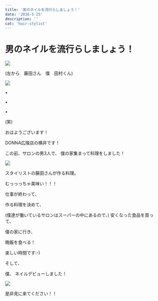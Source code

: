 ```yaml
---
title: '男のネイルを流行らしましょう！'
date: '2016-5-25'
description: ''
cat: 'hair-stylist'
---
```


# 男のネイルを流行らしましょう！

![](/img/2016-5-25.jpg)


(左から　藤田さん　僕　田村くん)





![](/img/2016-5-25_2.jpg)





•




•




•




(笑)




おはようございます！




DONNA広陵店の横井です！




この前、サロンの男3人で、
僕の家集まって料理をしました！

![](/img/2016-5-25_3.jpg)



スタイリストの藤田さんが作る料理。




むっっっちゃ美味い！！！




仕事が終わって、




作る料理を決めて、




(僕達が働いているサロンはスーパーの中にあるので、)
安くなった食品を買って、




僕の家に行き、




晩飯を食べる！




楽しい時間です:-)




そして、




僕、
ネイルデビューしました！


![](/img/2016-5-25_4.jpg)


是非見に来てください！！